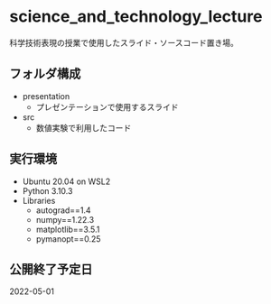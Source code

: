 # science_and_technology_lecture
科学技術表現の授業で使用したスライド・ソースコード置き場。

## フォルダ構成
- presentation
  - プレゼンテーションで使用するスライド
- src
  - 数値実験で利用したコード

## 実行環境
- Ubuntu 20.04 on WSL2
- Python 3.10.3
- Libraries
  - autograd==1.4
  - numpy==1.22.3
  - matplotlib==3.5.1
  - pymanopt==0.25    
## 公開終了予定日
2022-05-01 
